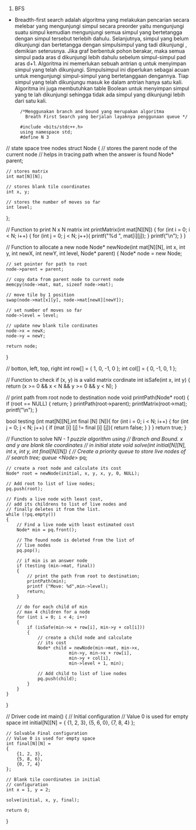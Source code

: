 1. BFS
* Breadth-first search adalah algoritma yang melakukan pencarian secara melebar yang mengunjungi simpul secara preorder yaitu 
mengunjungi suatu simpul kemudian mengunjungi semua simpul yang bertetangga dengan simpul tersebut terlebih dahulu. 
Selanjutnya, simpul yang belum dikunjungi dan bertetangga dengan simpulsimpul yang tadi dikunjungi , demikian seterusnya. 
Jika graf berbentuk pohon berakar, maka semua simpul pada aras d dikunjungi lebih dahulu sebelum simpul-simpul pad aras d+1.
Algoritma ini memerlukan sebuah antrian q untuk menyimpan simpul yang telah dikunjungi. 
Simpulsimpul ini diperlukan sebagai acuan untuk mengunjungi simpul-simpul yang bertetanggaan dengannya. 
Tiap simpul yang telah dikunjungu masuk ke dalam antrian hanya satu kali. Algoritma ini juga membutuhkan 
table Boolean untuk menyimpan simpul yang te lah dikunjungi sehingga tidak ada simpul yang dikunjungi lebih dari satu kali.


        /*Menggunakan branch and bound yang merupakan algoritma
          Breath First Search yang berjalan layaknya penggunaan queue */

        #include <bits/stdc++.h> 
        using namespace std; 
        #define N 3 

// state space tree nodes 
struct Node 
{ 
	// stores the parent node of the current node 
	// helps in tracing path when the answer is found 
	Node* parent; 

	// stores matrix 
	int mat[N][N]; 

	// stores blank tile coordinates 
	int x, y;

	// stores the number of moves so far 
	int level;
}; 

// Function to print N x N matrix 
int printMatrix(int mat[N][N]) 
{ 
	for (int i = 0; i < N; i++) 
	{ 
		for (int j = 0; j < N; j++){
			printf("%d ", mat[i][j]); 
		} 
		printf("\n"); 
	} 
} 

// Function to allocate a new node 
Node* newNode(int mat[N][N], int x, int y, int newX, 
			int newY, int level, Node* parent) 
{ 
	Node* node = new Node; 

	// set pointer for path to root 
	node->parent = parent; 

	// copy data from parent node to current node 
	memcpy(node->mat, mat, sizeof node->mat); 

	// move tile by 1 position 
	swap(node->mat[x][y], node->mat[newX][newY]); 

	// set number of moves so far 
	node->level = level; 

	// update new blank tile cordinates 
	node->x = newX; 
	node->y = newY; 

	return node; 
} 

// botton, left, top, right 
int row[] = { 1, 0, -1, 0 }; 
int col[] = { 0, -1, 0, 1 }; 


// Function to check if (x, y) is a valid matrix cordinate 
int isSafe(int x, int y) 
{ 
	return (x >= 0 && x < N && y >= 0 && y < N); 
} 

// print path from root node to destination node 
void printPath(Node* root) 
{ 
	if (root == NULL) {
		return;
	} 
	printPath(root->parent); 
	printMatrix(root->mat); 
	printf("\n"); 
} 

bool testing (int mat[N][N],int final [N] [N]){
 	for (int i = 0; i < N; i++) 
	{ 
		for (int j = 0; j < N; j++) {
			if (mat [i] [j] != final [i] [j]){
				return false;
			} 
		}
	}
 	return true;
 }

// Function to solve N*N - 1 puzzle algorithm using 
// Branch and Bound. x and y are blank tile coordinates 
// in initial state 
void solve(int initial[N][N], int x, int y, 
		int final[N][N]) 
{ 
	// Create a priority queue to store live nodes of 
	// search tree; 
	queue <Node*> pq;
	
	// create a root node and calculate its cost 
	Node* root = newNode(initial, x, y, x, y, 0, NULL); 
	
	// Add root to list of live nodes; 
	pq.push(root); 

	// Finds a live node with least cost, 
	// add its childrens to list of live nodes and 
	// finally deletes it from the list. 
	while (!pq.empty()) 
	{ 
		// Find a live node with least estimated cost 
		Node* min = pq.front(); 

		// The found node is deleted from the list of 
		// live nodes 
		pq.pop(); 
			
		// if min is an answer node 
		if (testing (min->mat, final)) 
		{ 
			// print the path from root to destination; 
			printPath(min); 
			printf ("Move: %d",min->level);
			return; 
		} 
		
		// do for each child of min 
		// max 4 children for a node 
		for (int i = 0; i < 4; i++) 
		{ 
			if (isSafe(min->x + row[i], min->y + col[i])) 
			{ 
				// create a child node and calculate 
				// its cost 
				Node* child = newNode(min->mat, min->x, 
							min->y, min->x + row[i], 
							min->y + col[i], 
							min->level + 1, min);  

				// Add child to list of live nodes 
				pq.push(child); 
			} 
		} 
	} 
} 

// Driver code 
int main() 
{ 
	// Initial configuration 
	// Value 0 is used for empty space 
	int initial[N][N] = 
	{ 
		{1, 2, 3}, 
		{5, 6, 0}, 
		{7, 8, 4} 
	}; 

	// Solvable Final configuration 
	// Value 0 is used for empty space 
	int final[N][N] = 
	{ 
		{1, 2, 3}, 
		{5, 8, 6}, 
		{0, 7, 4} 
	}; 

	// Blank tile coordinates in initial 
	// configuration 
	int x = 1, y = 2; 

	solve(initial, x, y, final); 

	return 0; 
}
